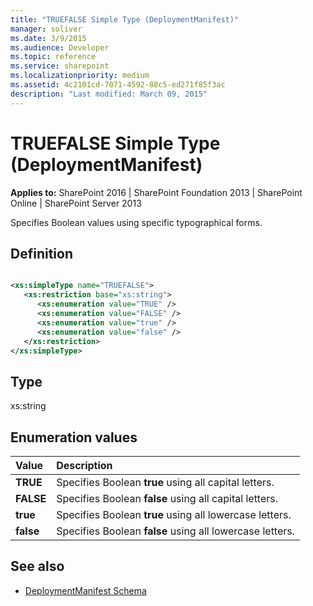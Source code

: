 ```yaml
---
title: "TRUEFALSE Simple Type (DeploymentManifest)"
manager: soliver
ms.date: 3/9/2015
ms.audience: Developer
ms.topic: reference
ms.service: sharepoint
ms.localizationpriority: medium
ms.assetid: 4c2101cd-7071-4592-88c5-ed271f85f3ac
description: "Last modified: March 09, 2015"
---
```


# TRUEFALSE Simple Type (DeploymentManifest)

**Applies to:** SharePoint 2016 | SharePoint Foundation 2013 | SharePoint Online | SharePoint Server 2013 
  
Specifies Boolean values using specific typographical forms.

## Definition

```XML

<xs:simpleType name="TRUEFALSE">
   <xs:restriction base="xs:string">
      <xs:enumeration value="TRUE" />
      <xs:enumeration value="FALSE" />
      <xs:enumeration value="true" />
      <xs:enumeration value="false" />
   </xs:restriction>
</xs:simpleType>

```

## Type

xs:string
  
## Enumeration values

|**Value**|**Description**|
|:-----|:-----|
|**TRUE** <br/> |Specifies Boolean **true** using all capital letters.  <br/> |
|**FALSE** <br/> |Specifies Boolean **false** using all capital letters.  <br/> |
|**true** <br/> |Specifies Boolean **true** using all lowercase letters.  <br/> |
|**false** <br/> |Specifies Boolean **false** using all lowercase letters.  <br/> |
   
## See also

- [DeploymentManifest Schema](deploymentmanifest-schema.md)

